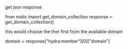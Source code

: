 get json response

  from malix import get_domain_collection
  response = get_domain_collection()
  
this would choose the ther first from the available domain

  domain = response["hydra:member"][0]["domain"]


